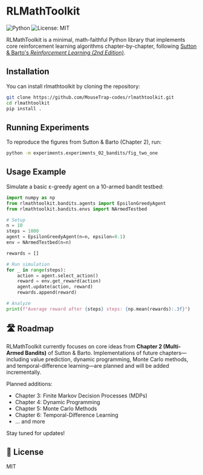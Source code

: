 # RLMathToolkit
![Python](https://img.shields.io/badge/python-3.9%2B-blue)
![License: MIT](https://img.shields.io/badge/License-MIT-yellow.svg)


RLMathToolkit is a minimal, math-faithful Python library that implements core reinforcement learning algorithms chapter-by-chapter, following [Sutton & Barto's *Reinforcement Learning (2nd Edition)*](http://incompleteideas.net/book/the-book-2nd.html).

## Installation

You can install rlmathtoolkit by cloning the repository:

```bash
git clone https://github.com/MouseTrap-codes/rlmathtoolkit.git
cd rlmathtoolkit
pip install .
```

## Running Experiments

To reproduce the figures from Sutton & Barto (Chapter 2), run:

```bash
python -m experiments.experiments_02_bandits/fig_two_one
```
## Usage Example

Simulate a basic ε-greedy agent on a 10-armed bandit testbed:

```python
import numpy as np
from rlmathtoolkit.bandits.agents import EpsilonGreedyAgent
from rlmathtoolkit.bandits.envs import NArmedTestbed

# Setup
n = 10
steps = 1000
agent = EpsilonGreedyAgent(n=n, epsilon=0.1)
env = NArmedTestbed(n=n)

rewards = []

# Run simulation
for _ in range(steps):
    action = agent.select_action()
    reward = env.get_reward(action)
    agent.update(action, reward)
    rewards.append(reward)

# Analyze
print(f"Average reward after {steps} steps: {np.mean(rewards):.3f}")
```
## 🛣️ Roadmap

RLMathToolkit currently focuses on core ideas from **Chapter 2 (Multi-Armed Bandits)** of Sutton & Barto. Implementations of future chapters—including value prediction, dynamic programming, Monte Carlo methods, and temporal-difference learning—are planned and will be added incrementally.

Planned additions:

- Chapter 3: Finite Markov Decision Processes (MDPs)
- Chapter 4: Dynamic Programming
- Chapter 5: Monte Carlo Methods
- Chapter 6: Temporal-Difference Learning
- ... and more

Stay tuned for updates!

## 📄 License

MIT



